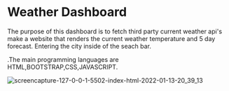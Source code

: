 # Weather Dashboard

The purpose of this dashboard is to fetch third party current weather api's make a website that renders the current weather temperature and 5 day forecast. Entering the city inside of the seach bar.

.The main programming languages are HTML,BOOTSTRAP,CSS,JAVASCRIPT.

![screencapture-127-0-0-1-5502-index-html-2022-01-13-20_39_13](https://user-images.githubusercontent.com/69438529/149436792-423ce984-448b-4ab3-92ab-d6a7cb991435.png)
